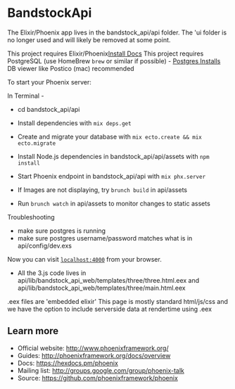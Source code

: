 # BandstockApi

The Elixir/Phoenix app lives in the bandstock_api/api folder.  The 'ui folder is no longer used and will likely be removed at some point.

This project requires Elixir/Phoenix[Install Docs](https://hexdocs.pm/phoenix/installation.html#content)
This project requires PostgreSQL (use HomeBrew `brew` or similar if possible) - [Postgres Installs](https://www.postgresql.org/download/)
DB viewer like Postico (mac) recommended

  To start your Phoenix server:

In Terminal -
  * cd bandstock_api/api
  * Install dependencies with `mix deps.get`
  * Create and migrate your database with `mix ecto.create && mix ecto.migrate`
  * Install Node.js dependencies in bandstock_api/api/assets with `npm install`
  * Start Phoenix endpoint in bandstock_api/api with `mix phx.server`

  * If Images are not displaying, try `brunch build` in api/assets
  * Run `brunch watch` in api/assets to monitor changes to static assets

  Troubleshooting
  * make sure postgres is running
  * make sure postgres username/password matches what is in api/config/dev.exs


Now you can visit [`localhost:4000`](http://localhost:4000) from your browser.


* All the 3.js code lives in api/lib/bandstock_api_web/templates/three/three.html.eex
and
api/lib/bandstock_api_web/templates/three/main.html.eex

.eex files are 'embedded elixir'  This page is mostly standard html/js/css and we have the option to include serverside data at rendertime using .eex



## Learn more

  * Official website: http://www.phoenixframework.org/
  * Guides: http://phoenixframework.org/docs/overview
  * Docs: https://hexdocs.pm/phoenix
  * Mailing list: http://groups.google.com/group/phoenix-talk
  * Source: https://github.com/phoenixframework/phoenix
